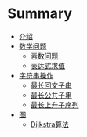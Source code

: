 # Summary

* [介绍](README.md)
* [数学问题]()
    * [素数问题](数学问题/素数问题.md)
    * [表达式求值](数学问题/表达式求值.md)
* [字符串操作]()
    * [最长回文子串](字符串操作/最长回文子串.md)
    * [最长公共子串](字符串操作/最长公共子串.md)
    * [最长上升子序列](字符串操作/最长上升子序列.md)
* [图]()
    * [Dijkstra算法](图/Dijkstra算法.md)


